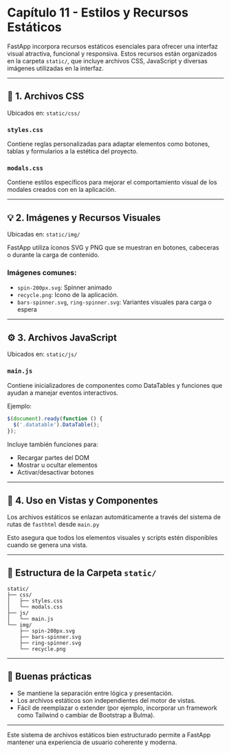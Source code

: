 # Capítulo 11 - Estilos y Recursos Estáticos

FastApp incorpora recursos estáticos esenciales para ofrecer una interfaz visual atractiva, funcional y responsiva. Estos recursos están organizados en la carpeta `static/`, que incluye archivos CSS, JavaScript y diversas imágenes utilizadas en la interfaz.

---

## 🎨 1. Archivos CSS

Ubicados en: `static/css/`

### `styles.css`
Contiene reglas personalizadas para adaptar elementos como botones, tablas y formularios a la estética del proyecto.


### `modals.css`
Contiene estilos específicos para mejorar el comportamiento visual de los modales creados con en la aplicación.

---

## 💡 2. Imágenes y Recursos Visuales

Ubicadas en: `static/img/`

FastApp utiliza íconos SVG y PNG que se muestran en botones, cabeceras o durante la carga de contenido.

### Imágenes comunes:
- `spin-200px.svg`: Spinner animado
- `recycle.png`: Icono de la aplicación.
- `bars-spinner.svg`, `ring-spinner.svg`: Variantes visuales para carga o espera

---

## ⚙️ 3. Archivos JavaScript

Ubicados en: `static/js/`

### `main.js`
Contiene inicializadores de componentes como DataTables y funciones que ayudan a manejar eventos interactivos.

Ejemplo:
```javascript
$(document).ready(function () {
  $('.datatable').DataTable();
});
```

Incluye también funciones para:
- Recargar partes del DOM
- Mostrar u ocultar elementos
- Activar/desactivar botones

---

## 🧩 4. Uso en Vistas y Componentes

Los archivos estáticos se enlazan automáticamente a través del sistema de rutas de `fasthtml` desde `main.py`

Esto asegura que todos los elementos visuales y scripts estén disponibles cuando se genera una vista.

---

## 📁 Estructura de la Carpeta `static/`

```
static/
├── css/
│   ├── styles.css
│   └── modals.css
├── js/
│   └── main.js
└── img/
    ├── spin-200px.svg
    ├── bars-spinner.svg
    ├── ring-spinner.svg
    └── recycle.png
```

---

## 🧠 Buenas prácticas

- Se mantiene la separación entre lógica y presentación.
- Los archivos estáticos son independientes del motor de vistas.
- Fácil de reemplazar o extender (por ejemplo, incorporar un framework como Tailwind o cambiar de Bootstrap a Bulma).

---

Este sistema de archivos estáticos bien estructurado permite a FastApp mantener una experiencia de usuario coherente y moderna.
